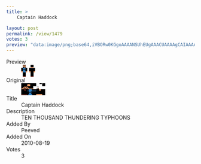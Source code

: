 ```yaml
---
title: >
    Captain Haddock

layout: post
permalink: /view/1479
votes: 3
preview: "data:image/png;base64,iVBORw0KGgoAAAANSUhEUgAAACUAAAAgCAIAAAAaMSbnAAAABnRSTlMA/wD/AP5AXyvrAAABHklEQVRIiWP8//8fAwwwMjIxYAPIavAAYrSzoEgsziXGXIrA////4AiXxchq8CBirEAJgXfTU+CW/V+cC2FABKkF0EP83fSU91++Q9jbr73fVhlDRcsY0OJPkIeTgYGBMXYyhAuxDCJILcCINX3+////6tWrj5Z2MDAweLUvITJ9MizJxy4eMxHOZMGqgJGRkSgLSAcsyJlGr/YADusRatD8Soz2S0hq0P2BqedSswMyF499xADsqi81O6BZQy2A03W4Aof69sF9RgsvYrEP4rNLzQ608CL2/ECjwGTAE3/DxD5G5KpH/1YwVkUX1dYiOEiFEwMDShkGL3jRALIVwz886dt+Ge7hOWrfqH2j9iEASv1XoaNIiVnEaKe3/wBsDKF53cpjBAAAAABJRU5ErkJggg=="
---
```

<dl class="side-by-side">
<dt>Preview</dt>
<dd>
    <img class="preview" src="data:image/png;base64,iVBORw0KGgoAAAANSUhEUgAAACUAAAAgCAIAAAAaMSbnAAAABnRSTlMA/wD/AP5AXyvrAAABHklEQVRIiWP8//8fAwwwMjIxYAPIavAAYrSzoEgsziXGXIrA////4AiXxchq8CBirEAJgXfTU+CW/V+cC2FABKkF0EP83fSU91++Q9jbr73fVhlDRcsY0OJPkIeTgYGBMXYyhAuxDCJILcCINX3+////6tWrj5Z2MDAweLUvITJ9MizJxy4eMxHOZMGqgJGRkSgLSAcsyJlGr/YADusRatD8Soz2S0hq0P2BqedSswMyF499xADsqi81O6BZQy2A03W4Aof69sF9RgsvYrEP4rNLzQ608CL2/ECjwGTAE3/DxD5G5KpH/1YwVkUX1dYiOEiFEwMDShkGL3jRALIVwz886dt+Ge7hOWrfqH2j9iEASv1XoaNIiVnEaKe3/wBsDKF53cpjBAAAAABJRU5ErkJggg==">
</dd>
<dt>Original</dt>
<dd>
    <img class="preview" src="data:image/png;base64,iVBORw0KGgoAAAANSUhEUgAAAEAAAAAgCAYAAACinX6EAAABEUlEQVR42mNgYGD4P8gxMQCfXoLmjwYAtfD/xblgPAABQE7gUCcAYJ7GhUcDYDQARgNgNACGdQAMAg/SLoQIxS6VYpkUdzLQIuDwBgA+Pi6xIZ8CkGP33fQUrKkBJAaSo0JKGLwBAPMkDCMHCgxToQVIvEOh9myrjAFjqgcAusfxeY4UtdROAVQNAFIKNxC4cuUKcgyQVFjisIPSzg79AoDS2mJQBgAhz1XoKKJgQur1ag/gxdRuR1ChSh4NALwK/GREUfBoChhpAUCphynF9OiLUN3QAfTM4AoAXPwRFQAjNgWgs0ezwEgMgBFfCI4GwFAIAHZ2dpp7nJKAoKSnSVTLEL2pSyoeMQEA6ggNxwAAAME8GCC9vdazAAAAAElFTkSuQmCC">
</dd>
<dt>Title</dt>
<dd>Captain Haddock</dd>
<dt>Description</dt>
<dd>TEN THOUSAND THUNDERING TYPHOONS</dd>
<dt>Added By</dt>
<dd>Peeved</dd>
<dt>Added On</dt>
<dd>2010-08-19</dd>
<dt>Votes</dt>
<dd>3</dd>
</dl>
